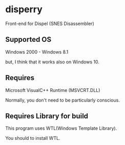 # disperry
Front-end for Dispel (SNES Disassembler)

## Supported OS
Windows 2000 - Windows 8.1

but, I think that it works also on Windows 10.

## Requires
Microsoft VisualC++ Runtime (MSVCRT.DLL)

Normally, you don't need to be particularly conscious.


## Requires Library for build

This program uses WTL(Windows Template Library).

You should to install WTL.

